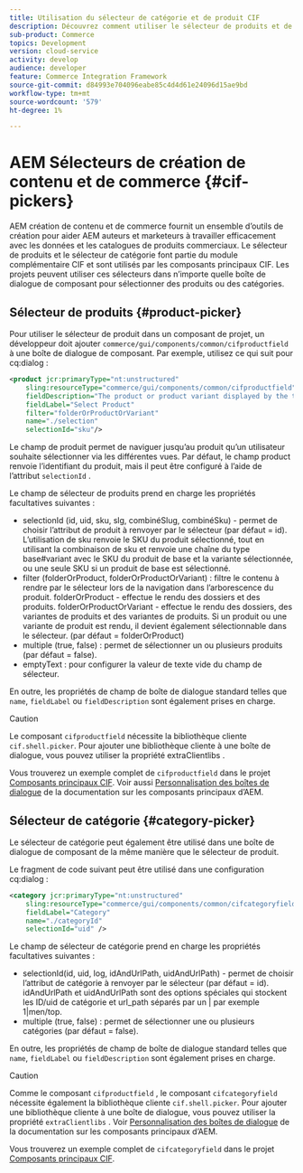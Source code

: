 ```yaml
---
title: Utilisation du sélecteur de catégorie et de produit CIF
description: Découvrez comment utiliser le sélecteur de produits et de catégories CIF dans vos composants de commerce client pour prendre en charge les auteurs et les spécialistes du marketing afin de travailler efficacement avec les données de catalogue et de produits commerciaux.
sub-product: Commerce
topics: Development
version: cloud-service
activity: develop
audience: developer
feature: Commerce Integration Framework
source-git-commit: d84993e704096eabe85c4d4d61e24096d15ae9bd
workflow-type: tm+mt
source-wordcount: '579'
ht-degree: 1%

---
```


# AEM Sélecteurs de création de contenu et de commerce {#cif-pickers}

AEM création de contenu et de commerce fournit un ensemble d’outils de création pour aider AEM auteurs et marketeurs à travailler efficacement avec les données et les catalogues de produits commerciaux. Le sélecteur de produits et le sélecteur de catégorie font partie du module complémentaire CIF et sont utilisés par les composants principaux CIF. Les projets peuvent utiliser ces sélecteurs dans n’importe quelle boîte de dialogue de composant pour sélectionner des produits ou des catégories.

## Sélecteur de produits {#product-picker}

Pour utiliser le sélecteur de produit dans un composant de projet, un développeur doit ajouter `commerce/gui/components/common/cifproductfield` à une boîte de dialogue de composant. Par exemple, utilisez ce qui suit pour cq:dialog :

```xml
<product jcr:primaryType="nt:unstructured"
    sling:resourceType="commerce/gui/components/common/cifproductfield"
    fieldDescription="The product or product variant displayed by the teaser"
    fieldLabel="Select Product"
    filter="folderOrProductOrVariant"
    name="./selection"
    selectionId="sku"/>
```

Le champ de produit permet de naviguer jusqu’au produit qu’un utilisateur souhaite sélectionner via les différentes vues. Par défaut, le champ product renvoie l’identifiant du produit, mais il peut être configuré à l’aide de l’attribut `selectionId` .

Le champ de sélecteur de produits prend en charge les propriétés facultatives suivantes :

- selectionId (id, uid, sku, slg, combinéSlug, combinéSku) - permet de choisir l’attribut de produit à renvoyer par le sélecteur (par défaut = id). L’utilisation de sku renvoie le SKU du produit sélectionné, tout en utilisant la combinaison de sku et renvoie une chaîne du type base#variant avec le SKU du produit de base et la variante sélectionnée, ou une seule SKU si un produit de base est sélectionné.
- filter (folderOrProduct, folderOrProductOrVariant) : filtre le contenu à rendre par le sélecteur lors de la navigation dans l’arborescence du produit. folderOrProduct - effectue le rendu des dossiers et des produits. folderOrProductOrVariant - effectue le rendu des dossiers, des variantes de produits et des variantes de produits. Si un produit ou une variante de produit est rendu, il devient également sélectionnable dans le sélecteur. (par défaut = folderOrProduct)
- multiple (true, false) : permet de sélectionner un ou plusieurs produits (par défaut = false).
- emptyText : pour configurer la valeur de texte vide du champ de sélecteur.

En outre, les propriétés de champ de boîte de dialogue standard telles que `name`, `fieldLabel` ou `fieldDescription` sont également prises en charge.

>[!CAUTION]
>
>Le composant `cifproductfield` nécessite la bibliothèque cliente `cif.shell.picker`. Pour ajouter une bibliothèque cliente à une boîte de dialogue, vous pouvez utiliser la propriété extraClientlibs .

Vous trouverez un exemple complet de `cifproductfield` dans le projet [Composants principaux CIF](https://github.com/adobe/aem-core-cif-components/blob/master/ui.apps/src/main/content/jcr_root/apps/core/cif/components/commerce/productteaser/v1/productteaser/_cq_dialog/.content.xml). Voir aussi [Personnalisation des boîtes de dialogue](https://experienceleague.adobe.com/docs/experience-manager-core-components/using/developing/customizing.html?lang=en#customizing-dialogs) de la documentation sur les composants principaux d’AEM.

## Sélecteur de catégorie {#category-picker}

Le sélecteur de catégorie peut également être utilisé dans une boîte de dialogue de composant de la même manière que le sélecteur de produit.

Le fragment de code suivant peut être utilisé dans une configuration cq:dialog :

```xml
<category jcr:primaryType="nt:unstructured" 
    sling:resourceType="commerce/gui/components/common/cifcategoryfield" 
    fieldLabel="Category" 
    name="./categoryId" 
    selectionId="uid" />
```

Le champ de sélecteur de catégorie prend en charge les propriétés facultatives suivantes :

- selectionId(id, uid, log, idAndUrlPath, uidAndUrlPath) - permet de choisir l’attribut de catégorie à renvoyer par le sélecteur (par défaut = id). idAndUrlPath et uidAndUrlPath sont des options spéciales qui stockent les ID/uid de catégorie et url_path séparés par un | par exemple 1|men/top.
- multiple (true, false) : permet de sélectionner une ou plusieurs catégories (par défaut = false).

En outre, les propriétés de champ de boîte de dialogue standard telles que `name`, `fieldLabel` ou `fieldDescription` sont également prises en charge.

>[!CAUTION]
>
>Comme le composant `cifproductfield` , le composant `cifcategoryfield` nécessite également la bibliothèque cliente `cif.shell.picker`. Pour ajouter une bibliothèque cliente à une boîte de dialogue, vous pouvez utiliser la propriété `extraClientlibs` . Voir [Personnalisation des boîtes de dialogue](https://experienceleague.adobe.com/docs/experience-manager-core-components/using/developing/customizing.html?lang=en#customizing-dialogs) de la documentation sur les composants principaux d’AEM.

Vous trouverez un exemple complet de `cifcategoryfield` dans le projet [Composants principaux CIF](https://github.com/adobe/aem-core-cif-components/blob/master/ui.apps/src/main/content/jcr_root/apps/core/cif/components/commerce/featuredcategorylist/v1/featuredcategorylist/_cq_dialog/.content.xml).
